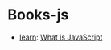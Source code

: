 # Books-js

- [learn]: [What is JavaScript]

[learn]: learn
[what is javascript]: https://developer.mozilla.org/en-US/docs/Learn/JavaScript/First_steps/What_is_JavaScript
